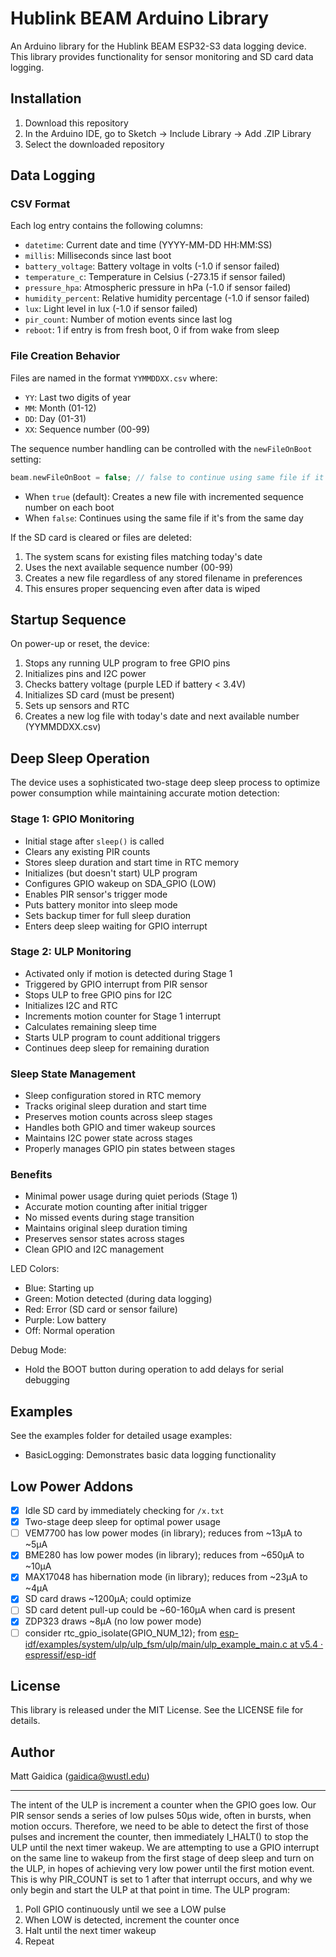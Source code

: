 # Hublink BEAM Arduino Library

An Arduino library for the Hublink BEAM ESP32-S3 data logging device. This library provides functionality for sensor monitoring and SD card data logging.

## Installation

1. Download this repository
2. In the Arduino IDE, go to Sketch -> Include Library -> Add .ZIP Library
3. Select the downloaded repository

## Data Logging

### CSV Format
Each log entry contains the following columns:
- `datetime`: Current date and time (YYYY-MM-DD HH:MM:SS)
- `millis`: Milliseconds since last boot
- `battery_voltage`: Battery voltage in volts (-1.0 if sensor failed)
- `temperature_c`: Temperature in Celsius (-273.15 if sensor failed)
- `pressure_hpa`: Atmospheric pressure in hPa (-1.0 if sensor failed)
- `humidity_percent`: Relative humidity percentage (-1.0 if sensor failed)
- `lux`: Light level in lux (-1.0 if sensor failed)
- `pir_count`: Number of motion events since last log
- `reboot`: 1 if entry is from fresh boot, 0 if from wake from sleep

### File Creation Behavior
Files are named in the format `YYMMDDXX.csv` where:
- `YY`: Last two digits of year
- `MM`: Month (01-12)
- `DD`: Day (01-31)
- `XX`: Sequence number (00-99)

The sequence number handling can be controlled with the `newFileOnBoot` setting:
```cpp
beam.newFileOnBoot = false; // false to continue using same file if it's the same day
```

- When `true` (default): Creates a new file with incremented sequence number on each boot
- When `false`: Continues using the same file if it's from the same day

If the SD card is cleared or files are deleted:
1. The system scans for existing files matching today's date
2. Uses the next available sequence number (00-99)
3. Creates a new file regardless of any stored filename in preferences
4. This ensures proper sequencing even after data is wiped

## Startup Sequence

On power-up or reset, the device:
1. Stops any running ULP program to free GPIO pins
2. Initializes pins and I2C power
3. Checks battery voltage (purple LED if battery < 3.4V)
4. Initializes SD card (must be present)
5. Sets up sensors and RTC
6. Creates a new log file with today's date and next available number (YYMMDDXX.csv)

## Deep Sleep Operation

The device uses a sophisticated two-stage deep sleep process to optimize power consumption while maintaining accurate motion detection:

### Stage 1: GPIO Monitoring
- Initial stage after `sleep()` is called
- Clears any existing PIR counts
- Stores sleep duration and start time in RTC memory
- Initializes (but doesn't start) ULP program
- Configures GPIO wakeup on SDA_GPIO (LOW)
- Enables PIR sensor's trigger mode
- Puts battery monitor into sleep mode
- Sets backup timer for full sleep duration
- Enters deep sleep waiting for GPIO interrupt

### Stage 2: ULP Monitoring
- Activated only if motion is detected during Stage 1
- Triggered by GPIO interrupt from PIR sensor
- Stops ULP to free GPIO pins for I2C
- Initializes I2C and RTC
- Increments motion counter for Stage 1 interrupt
- Calculates remaining sleep time
- Starts ULP program to count additional triggers
- Continues deep sleep for remaining duration

### Sleep State Management
- Sleep configuration stored in RTC memory
- Tracks original sleep duration and start time
- Preserves motion counts across sleep stages
- Handles both GPIO and timer wakeup sources
- Maintains I2C power state across stages
- Properly manages GPIO pin states between stages

### Benefits
- Minimal power usage during quiet periods (Stage 1)
- Accurate motion counting after initial trigger
- No missed events during stage transition
- Maintains original sleep duration timing
- Preserves sensor states across stages
- Clean GPIO and I2C management

LED Colors:
- Blue: Starting up
- Green: Motion detected (during data logging)
- Red: Error (SD card or sensor failure)
- Purple: Low battery
- Off: Normal operation

Debug Mode:
- Hold the BOOT button during operation to add delays for serial debugging

## Examples

See the examples folder for detailed usage examples:
- BasicLogging: Demonstrates basic data logging functionality

## Low Power Addons

- [x] Idle SD card by immediately checking for `/x.txt`
- [x] Two-stage deep sleep for optimal power usage
- [ ] VEM7700 has low power modes (in library); reduces from ~13µA to ~5µA
- [x] BME280 has low power modes (in library); reduces from ~650µA to ~10µA
- [x] MAX17048 has hibernation mode (in library); reduces from ~23µA to ~4µA
- [x] SD card draws ~1200µA; could optimize
- [ ] SD card detent pull-up could be ~60-160µA when card is present
- [x] ZDP323 draws ~8µA (no low power mode)
- [ ] consider rtc_gpio_isolate(GPIO_NUM_12); from [esp-idf/examples/system/ulp/ulp_fsm/ulp/main/ulp_example_main.c at v5.4 · espressif/esp-idf](https://github.com/espressif/esp-idf/blob/v5.4/examples/system/ulp/ulp_fsm/ulp/main/ulp_example_main.c)

## License

This library is released under the MIT License. See the LICENSE file for details.

## Author

Matt Gaidica (gaidica@wustl.edu) 

---

The intent of the ULP is increment a counter when the GPIO goes low. Our PIR sensor sends a series of low pulses 50µs wide, often in bursts, when motion occurs. Therefore, we need to be able to detect the first of those pulses and increment the counter, then immediately I_HALT() to stop the ULP until the next timer wakeup. We are attempting to use a GPIO interrupt on the same line to wakeup from the first stage of deep sleep and turn on the ULP, in hopes of achieving very low power until the first motion event. This is why PIR_COUNT is set to 1 after that interrupt occurs, and why we only begin and start the ULP at that point in time. The ULP program:

1. Poll GPIO continuously until we see a LOW pulse
2. When LOW is detected, increment the counter once
3. Halt until the next timer wakeup
4. Repeat
